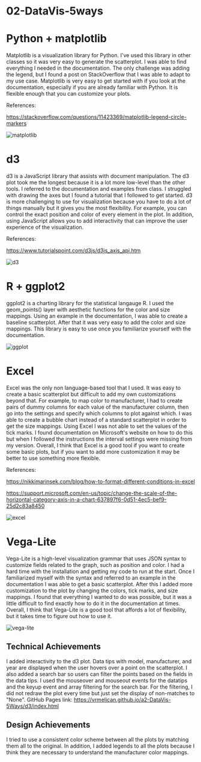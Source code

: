 # 02-DataVis-5ways

# Python + matplotlib

Matplotlib is a visualization library for Python. I've used this library in other classes so it was very easy to generate the scatterplot. I was able to find everything I needed in the documentation. The only challenge was adding the legend, but I found a post on StackOverflow that I was able to adapt to my use case. Matplotlib is very easy to get started with if you look at the documentation, especially if you are already familiar with Python. It is flexible enough that you can customize your plots.

References:

https://stackoverflow.com/questions/11423369/matplotlib-legend-circle-markers

![matplotlib](img/matplotlib.PNG)

# d3

d3 is a JavaScript library that assists with document manipulation. The d3 plot took me the longest because it is a lot more low-level than the other tools. I referred to the documentation and examples from class. I struggled with drawing the axes but I found a tutorial that I followed to get started. d3 is more challenging to use for visualization because you have to do a lot of things manually but it gives you the most flexibility. For example, you can control the exact position and color of every element in the plot. In addition, using JavaScript allows you to add interactivity that can improve the user experience of the visualization.

References:

https://www.tutorialspoint.com/d3js/d3js_axis_api.htm

![d3](img/d3.PNG)

# R + ggplot2

ggplot2 is a charting library for the statistical langauge R. I used the geom_points() layer with aesthetic functions for the color and size mappings. Using an example in the documentation, I was able to create a baseline scatterplot. After that it was very easy to add the color and size mappings. This library is easy to use once you familiarize yourself with the documentation. 

![ggplot](img/r-ggplot.PNG)

# Excel

Excel was the only non language-based tool that I used. It was easy to create a basic scatterplot but difficult to add my own customizations beyond that. For example, to map color to manufacturer, I had to create pairs of dummy columns for each value of the manufacturer column, then go into the settings and specify which columns to plot against which. I was able to create a bubble chart instead of a standard scatterplot in order to get the size mappings. Using Excel I was not able to set the values of the tick marks. I found documentation on Microsoft's website on how to do this but when I followed the instructions the interval settings were missing from my version. Overall, I think that Excel is a good tool if you want to create some basic plots, but if you want to add more customization it may be better to use something more flexible.

References:

https://nikkimarinsek.com/blog/how-to-format-different-conditions-in-excel

https://support.microsoft.com/en-us/topic/change-the-scale-of-the-horizontal-category-axis-in-a-chart-637897f6-0d51-4ec5-bef9-25d2c83a8450

![excel](img/excel.PNG)

# Vega-Lite

Vega-Lite is a high-level visualization grammar that uses JSON syntax to customize fields related to the graph, such as position and color. I had a hard time with the installation and getting my code to run at the start. Once I familiarized myself with the syntax and referred to an example in the documentation I was able to get a basic scatterplot. After this I added more customization to the plot by changing the colors, tick marks, and size mappings. I found that everything I wanted to do was possible, but it was a little difficult to find exactly how to do it in the documentation at times. Overall, I think that Vega-Lite is a good tool that affords a lot of flexibility, but it takes time to figure out how to use it. 

![vega-lite](img/vega-lite.PNG)

## Technical Achievements
I added interactivity to the d3 plot. Data tips with model, manufacturer, and year are displayed when the user hovers over a point on the scatterplot. I also added a search bar so users can filter the points based on the fields in the data tips. I used the mouseover and mouseout events for the datatips and the keyup event and array filtering for the search bar. For the filtering, I did not redraw the plot every time but just set the display of non-matches to "None". GitHub Pages link: https://vrmelican.github.io/a2-DataVis-5Ways/d3/index.html

## Design Achievements
I tried to use a consistent color scheme between all the plots by matching them all to the original. In addition, I added legends to all the plots because I think they are necessary to understand the manufacturer color mappings.
